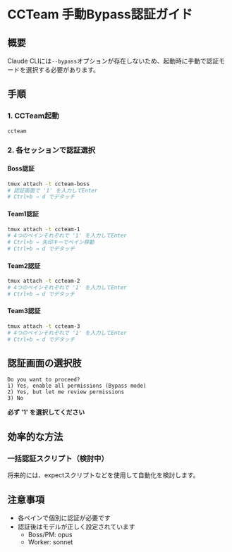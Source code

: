 # CCTeam 手動Bypass認証ガイド

## 概要
Claude CLIには`--bypass`オプションが存在しないため、起動時に手動で認証モードを選択する必要があります。

## 手順

### 1. CCTeam起動
```bash
ccteam
```

### 2. 各セッションで認証選択

#### Boss認証
```bash
tmux attach -t ccteam-boss
# 認証画面で '1' を入力してEnter
# Ctrl+b → d でデタッチ
```

#### Team1認証
```bash
tmux attach -t ccteam-1
# 4つのペインそれぞれで '1' を入力してEnter
# Ctrl+b → 矢印キーでペイン移動
# Ctrl+b → d でデタッチ
```

#### Team2認証
```bash
tmux attach -t ccteam-2
# 4つのペインそれぞれで '1' を入力してEnter
# Ctrl+b → d でデタッチ
```

#### Team3認証
```bash
tmux attach -t ccteam-3
# 4つのペインそれぞれで '1' を入力してEnter
# Ctrl+b → d でデタッチ
```

## 認証画面の選択肢
```
Do you want to proceed?
1) Yes, enable all permissions (Bypass mode)
2) Yes, but let me review permissions
3) No
```

**必ず '1' を選択してください**

## 効率的な方法

### 一括認証スクリプト（検討中）
将来的には、expectスクリプトなどを使用して自動化を検討します。

## 注意事項
- 各ペインで個別に認証が必要です
- 認証後はモデルが正しく設定されています
  - Boss/PM: opus
  - Worker: sonnet